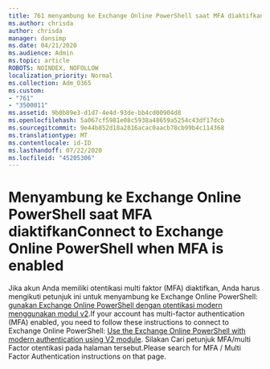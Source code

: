```yaml
---
title: 761 menyambung ke Exchange Online PowerShell saat MFA diaktifkan
ms.author: chrisda
author: chrisda
manager: dansimp
ms.date: 04/21/2020
ms.audience: Admin
ms.topic: article
ROBOTS: NOINDEX, NOFOLLOW
localization_priority: Normal
ms.collection: Adm_O365
ms.custom:
- "761"
- "3500011"
ms.assetid: 9b0b89e3-d1d7-4e4d-93de-bb4cd00904d8
ms.openlocfilehash: 5a067cf5981e08c5938a48659a5254c43df17dcb
ms.sourcegitcommit: 9e44b852d18a2816acac0aacb78cb99b4c114368
ms.translationtype: MT
ms.contentlocale: id-ID
ms.lasthandoff: 07/22/2020
ms.locfileid: "45205306"
---
```

# <a name="connect-to-exchange-online-powershell-when-mfa-is-enabled"></a><span data-ttu-id="f9e4d-102">Menyambung ke Exchange Online PowerShell saat MFA diaktifkan</span><span class="sxs-lookup"><span data-stu-id="f9e4d-102">Connect to Exchange Online PowerShell when MFA is enabled</span></span>

<span data-ttu-id="f9e4d-103">Jika akun Anda memiliki otentikasi multi faktor (MFA) diaktifkan, Anda harus mengikuti petunjuk ini untuk menyambung ke Exchange Online PowerShell: [gunakan Exchange Online PowerShell dengan otentikasi modern menggunakan modul v2](https://aka.ms/exops-docs).</span><span class="sxs-lookup"><span data-stu-id="f9e4d-103">If your account has multi-factor authentication (MFA) enabled, you need to follow these instructions to connect to Exchange Online PowerShell: [Use the Exchange Online PowerShell with modern authentication using V2 module](https://aka.ms/exops-docs).</span></span> <span data-ttu-id="f9e4d-104">Silakan Cari petunjuk MFA/multi Factor otentikasi pada halaman tersebut.</span><span class="sxs-lookup"><span data-stu-id="f9e4d-104">Please search for MFA / Multi Factor Authentication instructions on that page.</span></span>
